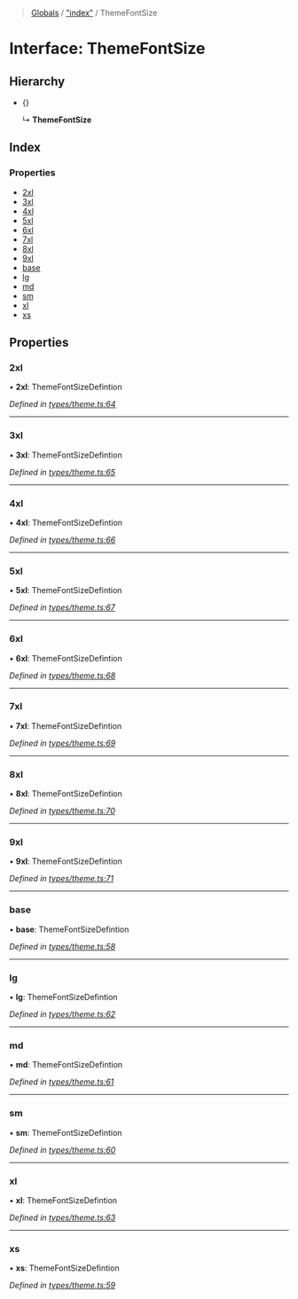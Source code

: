 > [Globals](../README.md) / ["index"](../modules/_index_.md) / ThemeFontSize

# Interface: ThemeFontSize

## Hierarchy

* {}

  ↳ **ThemeFontSize**

## Index

### Properties

* [2xl](_index_.themefontsize.md#2xl)
* [3xl](_index_.themefontsize.md#3xl)
* [4xl](_index_.themefontsize.md#4xl)
* [5xl](_index_.themefontsize.md#5xl)
* [6xl](_index_.themefontsize.md#6xl)
* [7xl](_index_.themefontsize.md#7xl)
* [8xl](_index_.themefontsize.md#8xl)
* [9xl](_index_.themefontsize.md#9xl)
* [base](_index_.themefontsize.md#base)
* [lg](_index_.themefontsize.md#lg)
* [md](_index_.themefontsize.md#md)
* [sm](_index_.themefontsize.md#sm)
* [xl](_index_.themefontsize.md#xl)
* [xs](_index_.themefontsize.md#xs)

## Properties

### 2xl

•  **2xl**: ThemeFontSizeDefintion

*Defined in [types/theme.ts:64](https://github.com/kenoxa/beamwind/blob/main/packages/beamwind/src/types/theme.ts#L64)*

___

### 3xl

•  **3xl**: ThemeFontSizeDefintion

*Defined in [types/theme.ts:65](https://github.com/kenoxa/beamwind/blob/main/packages/beamwind/src/types/theme.ts#L65)*

___

### 4xl

•  **4xl**: ThemeFontSizeDefintion

*Defined in [types/theme.ts:66](https://github.com/kenoxa/beamwind/blob/main/packages/beamwind/src/types/theme.ts#L66)*

___

### 5xl

•  **5xl**: ThemeFontSizeDefintion

*Defined in [types/theme.ts:67](https://github.com/kenoxa/beamwind/blob/main/packages/beamwind/src/types/theme.ts#L67)*

___

### 6xl

•  **6xl**: ThemeFontSizeDefintion

*Defined in [types/theme.ts:68](https://github.com/kenoxa/beamwind/blob/main/packages/beamwind/src/types/theme.ts#L68)*

___

### 7xl

•  **7xl**: ThemeFontSizeDefintion

*Defined in [types/theme.ts:69](https://github.com/kenoxa/beamwind/blob/main/packages/beamwind/src/types/theme.ts#L69)*

___

### 8xl

•  **8xl**: ThemeFontSizeDefintion

*Defined in [types/theme.ts:70](https://github.com/kenoxa/beamwind/blob/main/packages/beamwind/src/types/theme.ts#L70)*

___

### 9xl

•  **9xl**: ThemeFontSizeDefintion

*Defined in [types/theme.ts:71](https://github.com/kenoxa/beamwind/blob/main/packages/beamwind/src/types/theme.ts#L71)*

___

### base

•  **base**: ThemeFontSizeDefintion

*Defined in [types/theme.ts:58](https://github.com/kenoxa/beamwind/blob/main/packages/beamwind/src/types/theme.ts#L58)*

___

### lg

•  **lg**: ThemeFontSizeDefintion

*Defined in [types/theme.ts:62](https://github.com/kenoxa/beamwind/blob/main/packages/beamwind/src/types/theme.ts#L62)*

___

### md

•  **md**: ThemeFontSizeDefintion

*Defined in [types/theme.ts:61](https://github.com/kenoxa/beamwind/blob/main/packages/beamwind/src/types/theme.ts#L61)*

___

### sm

•  **sm**: ThemeFontSizeDefintion

*Defined in [types/theme.ts:60](https://github.com/kenoxa/beamwind/blob/main/packages/beamwind/src/types/theme.ts#L60)*

___

### xl

•  **xl**: ThemeFontSizeDefintion

*Defined in [types/theme.ts:63](https://github.com/kenoxa/beamwind/blob/main/packages/beamwind/src/types/theme.ts#L63)*

___

### xs

•  **xs**: ThemeFontSizeDefintion

*Defined in [types/theme.ts:59](https://github.com/kenoxa/beamwind/blob/main/packages/beamwind/src/types/theme.ts#L59)*
